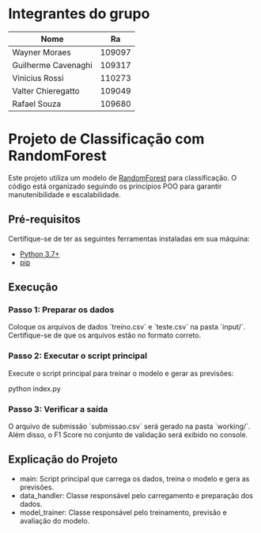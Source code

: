 # Integrantes do grupo

| Nome | Ra |
| ------------- | ------------- |
| Wayner Moraes  | 109097  |
| Guilherme Cavenaghi | 109317 |
| Vinicius Rossi | 110273 |
| Valter Chieregatto | 109049 |
| Rafael Souza | 109680 |

# Projeto de Classificação com RandomForest

Este projeto utiliza um modelo de [RandomForest](https://didatica.tech/o-que-e-e-como-funciona-o-algoritmo-randomforest) para classificação. O código está organizado seguindo os princípios POO para garantir manutenibilidade e escalabilidade.

## Pré-requisitos

Certifique-se de ter as seguintes ferramentas instaladas em sua máquina:

- [Python 3.7+](https://www.python.org/downloads/)
- [pip](https://pip.pypa.io/en/stable/installation/)

## Execução

### Passo 1: Preparar os dados

Coloque os arquivos de dados \`treino.csv\` e \`teste.csv\` na pasta \`input/\`. Certifique-se de que os arquivos estão no formato correto.

### Passo 2: Executar o script principal

Execute o script principal para treinar o modelo e gerar as previsões:

python index.py

### Passo 3: Verificar a saída

O arquivo de submissão \`submissao.csv\` será gerado na pasta \`working/\`. Além disso, o F1 Score no conjunto de validação será exibido no console.

## Explicação do Projeto

- main: Script principal que carrega os dados, treina o modelo e gera as previsões.
- data_handler: Classe responsável pelo carregamento e preparação dos dados.
- model_trainer: Classe responsável pelo treinamento, previsão e avaliação do modelo.
